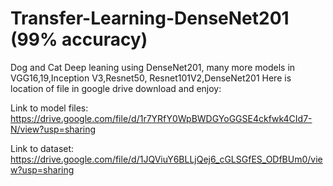 # Transfer-Learning-DenseNet201 (99% accuracy)
Dog and Cat Deep leaning using DenseNet201, many more models in VGG16,19,Inception V3,Resnet50, Resnet101V2,DenseNet201
Here is location of file in google drive download and enjoy:

Link to model files:
https://drive.google.com/file/d/1r7YRfY0WpBWDGYoGGSE4ckfwk4CId7-N/view?usp=sharing

Link to dataset:
https://drive.google.com/file/d/1JQViuY6BLLjQej6_cGLSGfES_ODfBUm0/view?usp=sharing
